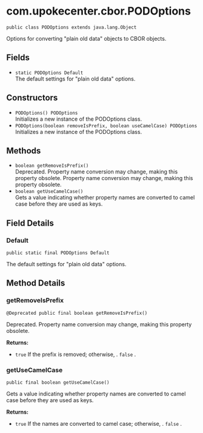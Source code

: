 # com.upokecenter.cbor.PODOptions

    public class PODOptions extends java.lang.Object

Options for converting "plain old data" objects to CBOR objects.

## Fields

* `static PODOptions Default`<br>
 The default settings for "plain old data" options.

## Constructors

* `PODOptions() PODOptions`<br>
 Initializes a new instance of the PODOptions
 class.
* `PODOptions​(boolean removeIsPrefix,
          boolean useCamelCase) PODOptions`<br>
 Initializes a new instance of the PODOptions
 class.

## Methods

* `boolean getRemoveIsPrefix()`<br>
 Deprecated.
Property name conversion may change, making this property obsolete.
 Property name conversion may change, making this property obsolete.
* `boolean getUseCamelCase()`<br>
 Gets a value indicating whether property names are converted to camel case
 before they are used as keys.

## Field Details

### Default
    public static final PODOptions Default
The default settings for "plain old data" options.
## Method Details

### getRemoveIsPrefix
    @Deprecated public final boolean getRemoveIsPrefix()
Deprecated.
Property name conversion may change, making this property obsolete.

**Returns:**

* <code>true</code> If the prefix is removed; otherwise, . <code>false</code> .

### getUseCamelCase
    public final boolean getUseCamelCase()
Gets a value indicating whether property names are converted to camel case
 before they are used as keys.

**Returns:**

* <code>true</code> If the names are converted to camel case; otherwise, .
 <code>false</code> .
